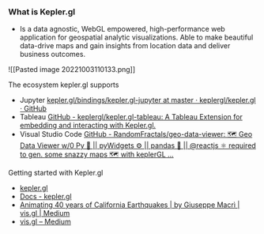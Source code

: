 ### What is Kepler.gl
- Is a data agnostic, WebGL empowered, high-performance web application for geospatial analytic visualizations. Able to make beautiful data-drive maps and gain insights from location data and deliver business outcomes. 

![[Pasted image 20221003110133.png]]

The ecosystem kepler.gl supports 
- Jupyter [kepler.gl/bindings/kepler.gl-jupyter at master · keplergl/kepler.gl · GitHub](https://github.com/keplergl/kepler.gl/tree/master/bindings/kepler.gl-jupyter)
- Tableau [GitHub - keplergl/kepler.gl-tableau: A Tableau Extension for embedding and interacting with Kepler.gl.](https://github.com/keplergl/kepler.gl-tableau)
- Visual Studio Code [GitHub - RandomFractals/geo-data-viewer: 🗺️ Geo Data Viewer w/0 Py 🐍 || pyWidgets ⚙️ || pandas 🐼 || @reactjs ⚛️ required to gen. some snazzy maps 🗺️ with keplerGL ...](https://github.com/RandomFractals/geo-data-viewer)

Getting started with Kepler.gl
- [kepler.gl](https://kepler.gl/demo)
- [Docs - kepler.gl](https://docs.kepler.gl/docs)
- [Animating 40 years of California Earthquakes | by Giuseppe Macrì | vis.gl | Medium](https://medium.com/vis-gl/animating-40-years-of-california-earthquakes-e4ffcdd4a289)
- [vis.gl – Medium](https://medium.com/vis-gl)
